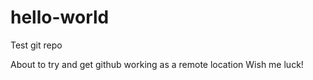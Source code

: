 # hello-world
Test git repo

About to try and get github working as a remote location
Wish me luck!
